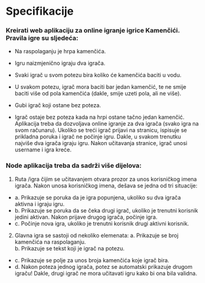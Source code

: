 # Specifikacije
  

### Kreirati web aplikaciju za online igranje igrice Kamenčići. Pravila igre su sljedeća:
* Na raspolaganju je hrpa kamenčića.

* Igru naizmjenično igraju dva igrača.
* Svaki igrač u svom potezu bira koliko će kamenčića baciti u vodu.
* U svakom potezu, igrač mora baciti bar jedan kamenčić, te ne smije baciti više od pola
kamenčića (dakle, smije uzeti pola, ali ne više).
* Gubi igrač koji ostane bez poteza.
* Igrač ostaje bez poteza kada na hrpi ostane tačno jedan kamenčić.
Aplikacija treba da dozvoljava online igranje za dva igrača (svako igra na svom računaru).
Ukoliko se treći igrač prijavi na stranicu, ispisuje se prikladna poruka i igrač ne počinje igru.
Dakle, u svakom trenutku najviše dva igrača igraju igru. Nakon učitavanja stranice, igrač unosi
username i igra kreće.
 
### Node aplikacija treba da sadrži više dijelova:
1. Ruta /igra čijim se učitavanjem otvara prozor za unos korisničkog imena igrača. Nakon
unosa korisničkog imena, dešava se jedna od tri situacije:
  * a. Prikazuje se poruka da je igra popunjena, ukoliko su dva igrača aktivna i igraju
igru.
  * b. Prikazuje se poruka da se čeka drugi igrač, ukoliko je trenutni korisnik jedini
aktivan. Nakon prijave drugog igrača, počinje igra.
  * c. Počinje nova igra, ukoliko je trenutni korisnik drugi aktivni korisnik.


2. Glavna igra se sastoji od nekoliko elemenata:
    a. Prikazuje se broj kamenčića na raspolaganju. <br>
    b. Prikazuje se tekst koji je igrač na potezu.
  * c. Prikazuje se polje za unos broja kamenčića koje igrač bira.
  * d. Nakon poteza jednog igrača, potez se automatski prikazuje drugom igraču!
Dakle, drugi igrač ne mora učitavati igru kako bi ona bila validna.
